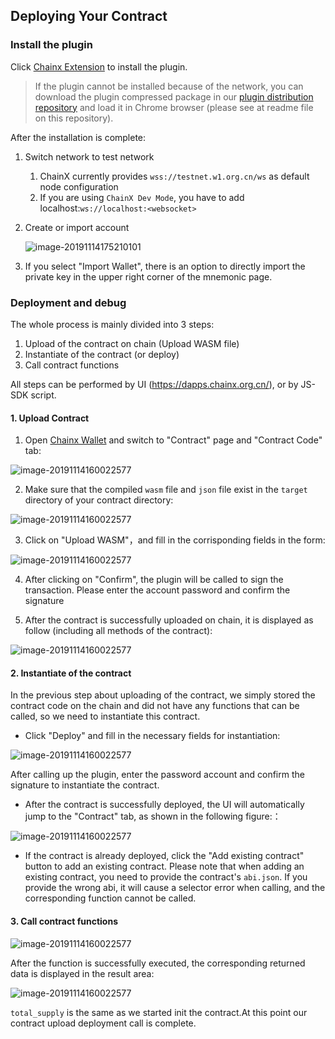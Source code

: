 ## Deploying Your Contract

### Install the plugin

Click [Chainx Extension](https://chrome.google.com/webstore/detail/chainx-extension/dffjlgnecfafjfmkknpipapcbgajflge) to install the plugin.

> If the plugin cannot be installed because of the network, you can download the plugin compressed package in our [plugin distribution repository](https://github.com/chainx-org/chainx-extension-release) and load it in Chrome browser (please see at readme file on this repository).

After the installation is complete:

1. Switch network to test network

   1.	ChainX currently provides `wss://testnet.w1.org.cn/ws` as default node configuration
   2.	If you are using `ChainX Dev Mode`, you have to add localhost:`ws://localhost:<websocket>`

2. Create or import account

   ![image-20191114175210101](../../_media/contract/image-20191114175210101.png '')

3. If you select "Import Wallet", there is an option to directly import the private key in the upper right corner of the mnemonic page.


### Deployment and debug

The whole process is mainly divided into 3 steps:

1. Upload of the contract on chain (Upload WASM file)
2. Instantiate of the contract (or deploy)
3. Call contract functions

All steps can be performed by UI (https://dapps.chainx.org.cn/), or by JS-SDK script.

#### 1. Upload Contract


1. Open [Chainx Wallet](https://dapps.chainx.org.cn/) and switch to "Contract" page and "Contract Code" tab:

![image-20191114160022577](../../_media/contract/image-20191114150242636.png '')

2. Make sure that the compiled `wasm` file and `json` file exist in the `target` directory of your contract directory:

![image-20191114160022577](../../_media/contract/image-20191114120447447.png '')

3. Click on "Upload WASM"，and fill in the corrisponding fields in the form:

![image-20191114160022577](../../_media/contract/image-20191114150517915.png '')

4. After clicking on "Confirm", the plugin will be called to sign the transaction. Please enter the account password and confirm the signature

5. After the contract is successfully uploaded on chain, it is displayed as follow (including all methods of the contract):

![image-20191114160022577](../../_media/contract/image-20191114151322439.png '')

#### 2. Instantiate of the contract

In the previous step about uploading of the contract, we simply stored the contract code on the chain and did not have any functions that can be called, so we need to instantiate this contract.

* Click "Deploy" and fill in the necessary fields for instantiation:

![image-20191114160022577](../../_media/contract/image-20191114152810561.png '')

After calling up the plugin, enter the password account and confirm the signature to instantiate the contract.

* After the contract is successfully deployed, the UI will automatically jump to the "Contract" tab, as shown in the following figure:：

![image-20191114160022577](../../_media/contract/image-20191114154411579.png '')

* If the contract is already deployed, click the "Add existing contract" button to add an existing contract. Please note that when adding an existing contract, you need to provide the contract's `abi.json`. If you provide the wrong abi, it will cause a selector error when calling, and the corresponding function cannot be called.

#### 3.  Call contract functions


![image-20191114160022577](../../_media/contract/image-20191114155829408.png '')

After the function is successfully executed, the corresponding returned data is displayed in the result area:


![image-20191114160022577](../../_media/contract/image-20191114160022577.png '')

`total_supply` is the same as we started  init the contract.At this point our contract upload deployment call is complete.

